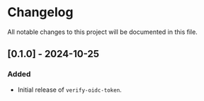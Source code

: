 # Changelog

All notable changes to this project will be documented in this file.

## [0.1.0] - 2024-10-25
### Added
- Initial release of `verify-oidc-token`.
